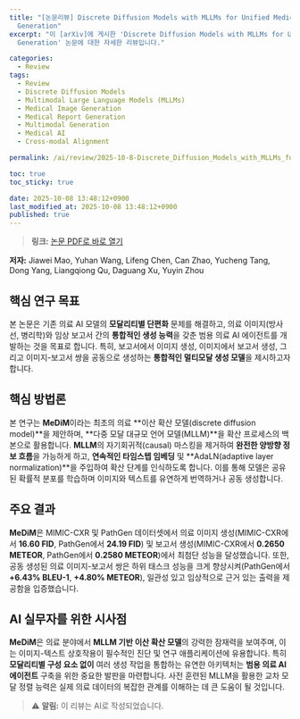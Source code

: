```yaml
---
title: "[논문리뷰] Discrete Diffusion Models with MLLMs for Unified Medical Multimodal
  Generation"
excerpt: "이 [arXiv]에 게시한 'Discrete Diffusion Models with MLLMs for Unified Medical Multimodal
  Generation' 논문에 대한 자세한 리뷰입니다."

categories:
  - Review
tags:
  - Review
  - Discrete Diffusion Models
  - Multimodal Large Language Models (MLLMs)
  - Medical Image Generation
  - Medical Report Generation
  - Multimodal Generation
  - Medical AI
  - Cross-modal Alignment

permalink: /ai/review/2025-10-8-Discrete_Diffusion_Models_with_MLLMs_for_Unified_Medical_Multimodal_Generation/

toc: true
toc_sticky: true

date: 2025-10-08 13:48:12+0900
last_modified_at: 2025-10-08 13:48:12+0900
published: true
---
```

> **링크:** [논문 PDF로 바로 열기](https://arxiv.org/abs/2510.06131)

**저자:** Jiawei Mao, Yuhan Wang, Lifeng Chen, Can Zhao, Yucheng Tang, Dong Yang, Liangqiong Qu, Daguang Xu, Yuyin Zhou



## 핵심 연구 목표
본 논문은 기존 의료 AI 모델의 **모달리티별 단편화** 문제를 해결하고, 의료 이미지(방사선, 병리학)와 임상 보고서 간의 **통합적인 생성 능력**을 갖춘 범용 의료 AI 에이전트를 개발하는 것을 목표로 합니다. 특히, 보고서에서 이미지 생성, 이미지에서 보고서 생성, 그리고 이미지-보고서 쌍을 공동으로 생성하는 **통합적인 멀티모달 생성 모델**을 제시하고자 합니다.

## 핵심 방법론
본 연구는 **MeDiM**이라는 최초의 의료 **이산 확산 모델(discrete diffusion model)**을 제안하며, **다중 모달 대규모 언어 모델(MLLM)**을 확산 프로세스의 백본으로 활용합니다. **MLLM**의 자기회귀적(causal) 마스킹을 제거하여 **완전한 양방향 정보 흐름**을 가능하게 하고, **연속적인 타임스텝 임베딩** 및 **AdaLN(adaptive layer normalization)**을 주입하여 확산 단계를 인식하도록 합니다. 이를 통해 모델은 공유된 확률적 분포를 학습하며 이미지와 텍스트를 유연하게 번역하거나 공동 생성합니다.

## 주요 결과
**MeDiM**은 MIMIC-CXR 및 PathGen 데이터셋에서 의료 이미지 생성(MIMIC-CXR에서 **16.60 FID**, PathGen에서 **24.19 FID**) 및 보고서 생성(MIMIC-CXR에서 **0.2650 METEOR**, PathGen에서 **0.2580 METEOR**)에서 최첨단 성능을 달성했습니다. 또한, 공동 생성된 의료 이미지-보고서 쌍은 하위 태스크 성능을 크게 향상시켜(PathGen에서 **+6.43% BLEU-1**, **+4.80% METEOR**), 일관성 있고 임상적으로 근거 있는 출력을 제공함을 입증했습니다.

## AI 실무자를 위한 시사점
**MeDiM**은 의료 분야에서 **MLLM 기반 이산 확산 모델**의 강력한 잠재력을 보여주며, 이는 이미지-텍스트 상호작용이 필수적인 진단 및 연구 애플리케이션에 유용합니다. 특히 **모달리티별 구성 요소 없이** 여러 생성 작업을 통합하는 유연한 아키텍처는 **범용 의료 AI 에이전트** 구축을 위한 중요한 발판을 마련합니다. 사전 훈련된 MLLM을 활용한 교차 모달 정렬 능력은 실제 의료 데이터의 복잡한 관계를 이해하는 데 큰 도움이 될 것입니다.

> ⚠️ **알림:** 이 리뷰는 AI로 작성되었습니다.